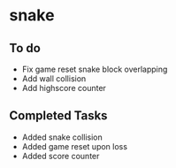 # snake

## To do
- Fix game reset snake block overlapping
- Add wall collision
- Add highscore counter

## Completed Tasks
- Added snake collision
- Added game reset upon loss
- Added score counter

